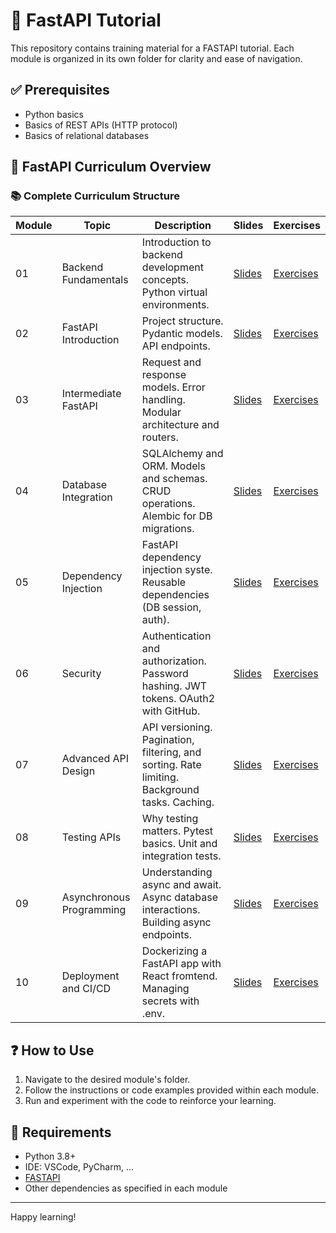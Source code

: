 # 🚀 FastAPI Tutorial

This repository contains training material for a FASTAPI tutorial. Each module is organized in its own folder for clarity and ease of navigation.

## ✅ Prerequisites
- Python basics
- Basics of REST APIs (HTTP protocol)
- Basics of relational databases

## 🧭 FastAPI Curriculum Overview
### 📚 Complete Curriculum Structure

| Module | Topic | Description | Slides | Exercises |
|--------|-------|-------------|--------|-----------|
| 01 | Backend Fundamentals | Introduction to backend development concepts. Python virtual environments. | [Slides](docs/module01_backend_fundamentals.md) | [Exercises](./module01_backend_fundamentals/README.md) |
| 02 | FastAPI Introduction | Project structure. Pydantic models. API endpoints. | [Slides](docs/module02_getting_started_with_fastapi.md) | [Exercises](./module02_fastapi_intro/README.md) |
| 03 | Intermediate FastAPI | Request and response models. Error handling. Modular architecture and routers. | [Slides](docs/module03_intermediate_fastapi.md) | [Exercises](./module03_request_response/README.md)|
| 04 | Database Integration | SQLAlchemy and ORM. Models and schemas. CRUD operations. Alembic for DB migrations. | [Slides](docs/module04_database_integration.md) | [Exercises](./module04_databases/README.md)|
| 05 | Dependency Injection | FastAPI dependency injection syste. Reusable dependencies (DB session, auth). | [Slides](docs/module05_dependency_injection.md) | [Exercises](./module05_dependency_injection/README.md)|
| 06 | Security | Authentication and authorization. Password hashing. JWT tokens. OAuth2 with GitHub. | [Slides](docs/module06_security.md) | [Exercises](./module06_security/README.md)|
| 07 | Advanced API Design | API versioning. Pagination, filtering, and sorting. Rate limiting. Background tasks. Caching. | [Slides](docs/module07_advanced_api_design.md) | [Exercises](./module07_advanced_api/README.md)|
| 08 | Testing APIs | Why testing matters. Pytest basics. Unit and integration tests. | [Slides](docs/module08_testing_apis.md) | [Exercises](./module08_testing_apis/README.md)|
| 09 | Asynchronous Programming | Understanding async and await. Async database interactions. Building async endpoints. | [Slides](docs/module09_asynchronous_programming.md) | [Exercises](./module09_asynchronous_programming/README.md)|
| 10 | Deployment and CI/CD | Dockerizing a FastAPI app with React fromtend. Managing secrets with .env. | [Slides](docs/module10_deployment_ci_cd.md) | [Exercises](./module10_deployment_ci_cd/README.md)|


## ❓ How to Use

1. Navigate to the desired module's folder.
2. Follow the instructions or code examples provided within each module.
3. Run and experiment with the code to reinforce your learning.

## 📌 Requirements

- Python 3.8+
- IDE: VSCode, PyCharm, ...
- [FASTAPI](https://fastapi.tiangolo.com/)
- Other dependencies as specified in each module

---

Happy learning!